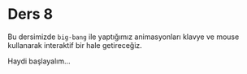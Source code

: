# Ders 8

Bu dersimizde `big-bang` ile yaptığımız animasyonları klavye ve mouse kullanarak interaktif bir hale getireceğiz.

Haydi başlayalım...
